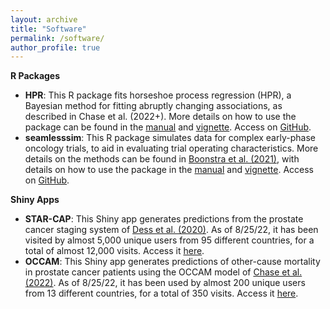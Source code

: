 ```yaml
---
layout: archive
title: "Software"
permalink: /software/
author_profile: true
---
```


**R Packages**
- **HPR**: This R package fits horseshoe process regression (HPR), a Bayesian method for fitting abruptly changing associations, as described in Chase et al. (2022+). More details on how to use the package can be found in the [manual](https://github.com/elizabethchase/HPR/blob/main/HPR_0.1.0.pdf) and [vignette](https://github.com/elizabethchase/HPR/blob/main/HPR-BBT_vignette.pdf). Access on [GitHub](https://github.com/elizabethchase/HPR).
- **seamlesssim**: This R package simulates data for complex early-phase oncology trials, to aid in evaluating trial operating characteristics. More details on the methods can be found in [Boonstra et al. (2021)](https://elizabethchase.github.io/files/boonstra_seamless.pdf), with details on how to use the package in the [manual](https://github.com/elizabethchase/seamlesssim/blob/master/seamlesssim_0.0.0.9000.pdf) and [vignette](https://github.com/elizabethchase/seamlesssim/blob/master/vignette.pdf). Access on [GitHub](https://github.com/elizabethchase/seamlesssim).

**Shiny Apps**
- **STAR-CAP**: This Shiny app generates predictions from the prostate cancer staging system of [Dess et al. (2020)](https://pubmed.ncbi.nlm.nih.gov/33090219/). As of 8/25/22, it has been visited by almost 5,000 unique users from 95 different countries, for a total of almost 12,000 visits. Access it [here](star-cap.org). 
- **OCCAM**: This Shiny app generates predictions of other-cause mortality in prostate cancer patients using the OCCAM model of [Chase et al. (2022)](https://elizabethchase.github.io/files/chase_occam.pdf). As of 8/25/22, it has been used by almost 200 unique users from 13 different countries, for a total of 350 visits. Access it [here](occam-cap.org).
